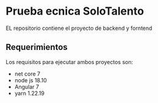 # Prueba ecnica SoloTalento

EL repositorio contiene el proyecto de backend y forntend

## Requerimientos

Los requisitos para ejecutar ambos proyectos son:

 - net core 7
 - node js 18.10
 - Angular 7
 - yarn 1.22.19
